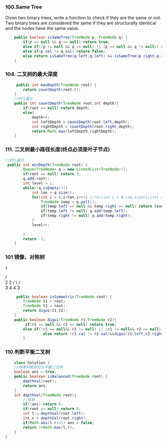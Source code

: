 ### 100.Same Tree </BR>
Given two binary trees, write a function to check if they are the same or not.
Two binary trees are considered the same if they are structurally identical and the nodes have the same value.
```java
    public boolean isSameTree(TreeNode p, TreeNode q) {
        if(p == null && q == null) return true;
        else if((p != null && q == null) || (p == null && q != null)) return false;
        else if(p.val != q.val) return false;
        else return isSameTree(p.left,q.left) && isSameTree(p.right,q.right); 
    }
```
### 104. 二叉树的最大深度
```java
     public int maxDepth(TreeNode root) {
        return countDepth(root,0);
    }
    //DFS遍历
    public int countDepth(TreeNode root,int depth){
        if(root == null) return depth;
        else{
            depth++;
            int leftDepth = countDepth(root.left,depth);
            int rightDepth = countDepth(root.right,depth);
            return Math.max(leftDepth,rightDepth);
    }
```
### 111. 二叉树最小路径长度(终点必须是叶子节点)
```java
//BFS遍历
 public int minDepth(TreeNode root) {
        Queue<TreeNode> q = new LinkedList<TreeNode>();
        if(root == null) return 0;
        q.add(root);
        int level = 1;
        while(!q.isEmpty()){
            int len = q.size();
            for(int i = 0;i<len;i++){ //for(int i = 0;i<q.size();i++) add()使q.size()变化了
                TreeNode temp = q.poll();
                if(temp.left == null && temp.right == null) return level;
                if(temp.left != null) q.add(temp.left);
                if(temp.right != null) q.add(temp.right);
            }
            level++;
            
        }
        return -1;
    }
```
### 101 镜像、对称树
    1
   / \
  2   2
 / \ / \
3  4 4  3
```java
     public boolean isSymmetric(TreeNode root) {
        TreeNode t1 = root;
        TreeNode t2 = root;
        return digui(t1,t2);
    }
    public boolean digui(TreeNode r1,TreeNode r2){
         if(r1 == null && r2 == null) return true;
        else if((r1 == null&& r2 != null) || (r1 != null&& r2 == null)) return false;
                 else return (r1.val != r2.val)&&digui(r1.left,r2.right)&&digui(r1.right,r2.left);
        }
```

### 110.判断平衡二叉树
```java
    class Solution {
    //用来判断是否为平衡二叉树
    boolean ans = true;
    public boolean isBalanced(TreeNode root) {
        depthVal(root);
        return ans;
    }
    int depthVal(TreeNode root){
        //剪枝
        if(!ans) return 0;
        if(root == null) return 0;
        int l = depthVal(root.left);
        int r = depthVal(root.right);
        if(Math.abs(l-r)>1) ans = false;
        return 1+Math.max(l,r);
    }
}
```